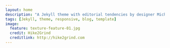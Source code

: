 ```yaml
---
layout: home
description: "A Jekyll theme with editorial tendencies by designer Michael Rose for doswah.com."
tags: [Jekyll, theme, responsive, blog, template]
image:
  feature: texture-feature-01.jpg
  credit: Hike2Grind
  creditlink: http://hike2grind.com
---
```


